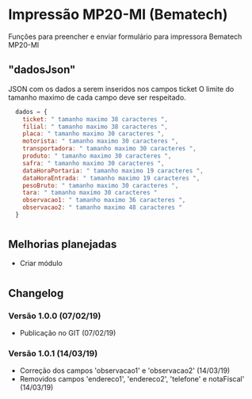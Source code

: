 # Impressão MP20-MI (Bematech)
Funções para preencher e enviar formulário para impressora Bematech MP20-MI

## "dadosJson"

  JSON com os dados a serem inseridos nos campos ticket
  O limite do tamanho maximo de cada campo deve ser respeitado.

``` javascript  
  dados = {  
    ticket: " tamanho maximo 38 caracteres ",
    filial: " tamanho maximo 38 caracteres ",
    placa: " tamanho maximo 30 caracteres ",
    motorista: " tamanho maximo 30 caracteres ",
    transportadora: " tamanho maximo 30 caracteres ",
    produto: " tamanho maximo 30 caracteres ",
    safra: " tamanho maximo 30 caracteres ",
    dataHoraPortaria: " tamanho maximo 19 caracteres ",
    dataHoraEntrada: " tamanho maximo 19 caracteres ",
    pesoBruto: " tamanho maximo 30 caracteres ",
    tara: " tamanho maximo 30 caracteres "
    observacao1: " tamanho maximo 36 caracteres ",
    observacao2: " tamanho maximo 48 caracteres "
  }
```

#
## Melhorias planejadas

* Criar módulo

#
## Changelog

### Versão 1.0.0 (07/02/19)
- Publicação no GIT (07/02/19)

### Versão 1.0.1 (14/03/19)
- Correção dos campos 'observacao1' e 'observacao2' (14/03/19)
- Removidos campos 'endereco1', 'endereco2', 'telefone' e notaFiscal' (14/03/19)

